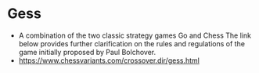 # Gess
- A combination of the two classic strategy games Go and Chess
The link below provides further clarification on the rules and regulations of the game initially proposed by Paul Bolchover.
 - https://www.chessvariants.com/crossover.dir/gess.html
